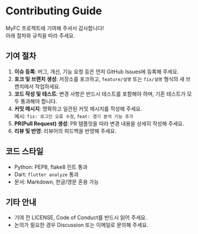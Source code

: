 # Contributing Guide

MyFC 프로젝트에 기여해 주셔서 감사합니다!  
아래 절차와 규칙을 따라 주세요.

## 기여 절차
1. **이슈 등록**: 버그, 개선, 기능 요청 등은 먼저 GitHub Issues에 등록해 주세요.
2. **포크 및 브랜치 생성**: 저장소를 포크하고, `feature/설명` 또는 `fix/설명` 형식의 새 브랜치에서 작업하세요.
3. **코드 작성 및 테스트**: 변경 사항은 반드시 테스트를 포함해야 하며, 기존 테스트가 모두 통과해야 합니다.
4. **커밋 메시지**: 명확하고 일관된 커밋 메시지를 작성해 주세요.  
   예시: `fix: 로그인 오류 수정`, `feat: 경기 분석 기능 추가`
5. **PR(Pull Request) 생성**: PR 템플릿을 따라 변경 내용을 상세히 작성해 주세요.
6. **리뷰 및 반영**: 리뷰어의 피드백을 반영해 주세요.

## 코드 스타일
- Python: PEP8, flake8 린트 통과
- Dart: `flutter analyze` 통과
- 문서: Markdown, 한글/영문 혼용 가능

## 기타 안내
- 기여 전 LICENSE, Code of Conduct를 반드시 읽어 주세요.
- 논의가 필요한 경우 Discussion 또는 이메일로 문의해 주세요. 